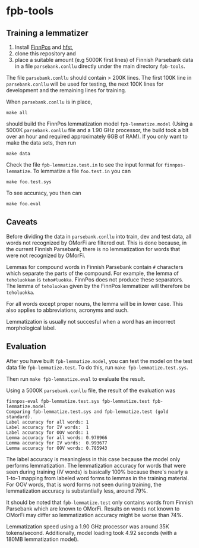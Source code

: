 # fpb-tools

Training a lemmatizer
---------------------

1. Install [FinnPos](https://github.com/mpsilfve/FinnPos) and [hfst](https://github.com/hfst/hfst), 
2. clone this repository and 
3. place a suitable amount (e.g 5000K first lines) of Finnish Parsebank data in a file `parsebank.conllu` directly under the main directory `fpb-tools`.

The file `parsebank.conllu` should contain > 200K lines. The first 100K line in `parsebank.conllu` will be used for testing, the next 100K lines for development and the remaining lines for training. 

When `parsebank.conllu` is in place, 

`make all` 

should build the FinnPos lemmatization model `fpb-lemmatize.model` (Using a 5000K `parsebank.conllu` file and a 1.90 GHz processor, the build took a bit over an hour and required approximately 6GB of RAM). If you only want to make the data sets, then run

`make data`

Check the file `fpb-lemmatize.test.in` to see the input format for `finnpos-lemmatize`. To lemmatize a file `foo.test.in` you can

`make foo.test.sys`

To see accuracy, you then can

`make foo.eval`

Caveats
-------

Before dividing the data in `parsebank.conllu` into train, dev and test data, all words not recognized by OMorFi are filtered out. This is done because, in the current Finnish Parsebank, there is no lemmatization for words that were not recognized by OMorFi.

Lemmas for compound words in Finnish Parsebank contain `#` characters which separate the parts of the compound. For example, the lemma of `teholuokkan` is `teho#luokka`. FinnPos does not produce these separators. The lemma of `teholuokan` given by the FinnPos lemmatizer will therefore be `teholuokka`.

For all words except proper nouns, the lemma will be in lower case. This also applies to abbreviations, acronyms and such.

Lemmatization is usually not succesful when a word has an incorrect morphological label.

Evaluation
----------

After you have built `fpb-lemmatize.model`, you can test the model on the test data file `fpb-lemmatize.test`. To do this, run `make fpb-lemmatize.test.sys`.

Then run `make fpb-lemmatize.eval` to evaluate the result.

Using a 5000K `parsebank.conllu` file, the result of the evaluation was

    finnpos-eval fpb-lemmatize.test.sys fpb-lemmatize.test fpb-lemmatize.model
    Comparing fpb-lemmatize.test.sys and fpb-lemmatize.test (gold standard).
    Label accuracy for all words: 1
    Label accuracy for IV words:  1
    Label accuracy for OOV words: 1
    Lemma accuracy for all words: 0.978966
    Lemma accuracy for IV words:  0.993677
    Lemma accuracy for OOV words: 0.785943

The label accuracy is meaningless in this case because the model only performs lemmatization. The lemmatization accuracy for words that were seen during training (IV words) is basically 100% because there's nearly a 1-to-1 mapping from labeled word forms to lemmas in the training material. For OOV words, that is word forms not seen during training, the lemmatization accuracy is substantially less, around 79%.

It should be noted that `fpb-lemmatize.test` only contains words from Finnish Parsebank which are known to OMorFi. Results on words not known to OMorFi may differ so lemmatization accuracy might be worse than 74%.

Lemmatization speed using a 1.90 GHz processor was around 35K tokens/second. Additionally, model loading took 4.92 seconds (with a 180MB lemmatization model).
